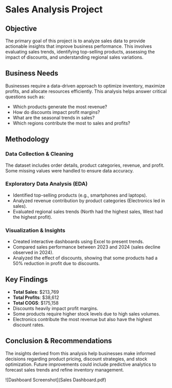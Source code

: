 
# Sales Analysis Project

## Objective
The primary goal of this project is to analyze sales data to provide actionable insights that improve business performance. This involves evaluating sales trends, identifying top-selling products, assessing the impact of discounts, and understanding regional sales variations.

## Business Needs
Businesses require a data-driven approach to optimize inventory, maximize profits, and allocate resources efficiently. This analysis helps answer critical questions such as:
- Which products generate the most revenue?
- How do discounts impact profit margins?
- What are the seasonal trends in sales?
- Which regions contribute the most to sales and profits?

## Methodology

### Data Collection & Cleaning
The dataset includes order details, product categories, revenue, and profit. Some missing values were handled to ensure data accuracy.

### Exploratory Data Analysis (EDA)
- Identified top-selling products (e.g., smartphones and laptops).
- Analyzed revenue contribution by product categories (Electronics led in sales).
- Evaluated regional sales trends (North had the highest sales, West had the highest profit).

### Visualization & Insights
- Created interactive dashboards using Excel to present trends.
- Compared sales performance between 2023 and 2024 (sales decline observed in 2024).
- Analyzed the effect of discounts, showing that some products had a 50% reduction in profit due to discounts.

## Key Findings
- **Total Sales**: $213,769  
- **Total Profits**: $38,612  
- **Total COGS**: $175,158
- Discounts heavily impact profit margins.
- Some products require higher stock levels due to high sales volumes.
- Electronics contribute the most revenue but also have the highest discount rates.

## Conclusion & Recommendations
The insights derived from this analysis help businesses make informed decisions regarding product pricing, discount strategies, and stock optimization. Future improvements could include predictive analytics to forecast sales trends and refine inventory management.

![Dashboard Screenshot](Sales Dashboard.pdf)
